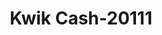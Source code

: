 ---
f_zip-code: 37379
f_state-code: TN
title: Kwik Cash-20111
f_phone: 423-451-0047
f_city-only: Soddy Daisy
f_address: 3732 Poe Road Soddy Daisy
f_location-unique-id: '20111'
slug: kwik-cash-20111
updated-on: '2024-05-30T13:46:58.046Z'
created-on: '2024-05-30T13:36:59.803Z'
published-on: '2024-05-30T13:54:32.469Z'
f_city-state: cms/city/soddy-daisy-tn.md
f_company: cms/company/kwik-cash.md
f_state: cms/state/tennessee.md
layout: '[payday-loan].html'
tags: payday-loan
---